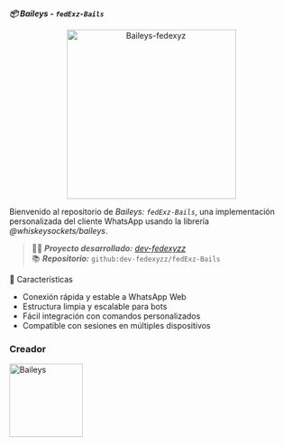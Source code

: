 **_📦 Baileys - `fedExz-Bails`_**

<p align="center">
  <img src="https://files.catbox.moe/c65bk7.jpg" alt="Baileys-fedexyz" width="300"/>
</p>

Bienvenido al repositorio de *Baileys: `fedExz-Bails`*, una implementación personalizada del cliente WhatsApp usando la librería *@whiskeysockets/baileys*.

> 👨‍💻 **_Proyecto desarrollado:_** [*dev-fedexyzz*](https://github.com/dev-fedexyzz)  
> 📚 **_Repositorio:_** `github:dev-fedexyzz/fedExz-Bails`

🚀 Características
- Conexión rápida y estable a WhatsApp Web
- Estructura limpia y escalable para bots
- Fácil integración con comandos personalizados
- Compatible con sesiones en múltiples dispositivos

### **Creador**
<a
href="https://github.com/dev-fedexyzz"><img src="https://github.com/dev-fedexyzz.png" width="130" height="130" alt="Baileys"/></a>
